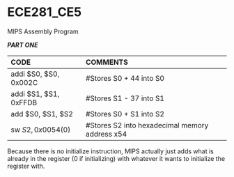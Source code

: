 ECE281_CE5
==========

MIPS Assembly Program


__*PART ONE*__


|CODE|COMMENTS|
|:-----------------------|:------------------------|
|addi $S0, $S0, 0x002C|#Stores S0 + 44 into S0|
|addi $S1, $S1, 0xFFDB|#Stores S1 - 37 into S1|
|add $S0, $S1, $S2|#Stores S0 + S1 into S2|
|sw $S2, 0x0054($0)|#Stores S2 into hexadecimal memory address x54|


Because there is no initialize instruction, MIPS actually just adds what is already in the register (0 if initializing) with whatever it wants to initialize the register with.
